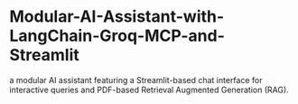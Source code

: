 # Modular-AI-Assistant-with-LangChain-Groq-MCP-and-Streamlit
a modular AI assistant featuring a Streamlit-based chat interface for interactive queries and PDF-based Retrieval Augmented Generation (RAG).
